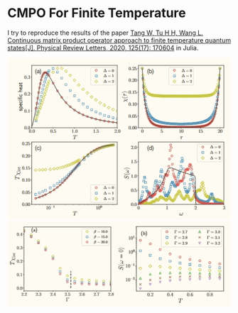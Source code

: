 # CMPO For Finite Temperature
 
I try to reproduce the results of the paper [Tang W, Tu H H, Wang L. Continuous matrix product operator approach to finite temperature quantum states[J]. Physical Review Letters, 2020, 125(17): 170604](https://journals.aps.org/prl/abstract/10.1103/PhysRevLett.125.170604) in Julia.

![re1](docs/re1.png)
![re2](docs/re2.png)